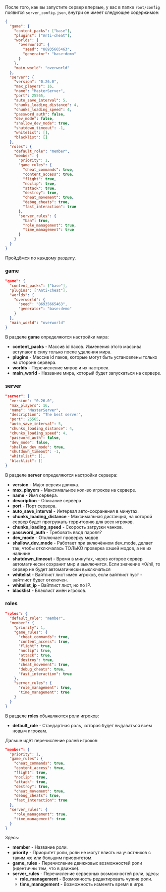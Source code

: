 После того, как вы запустите сервер впервые, у вас в папке `root/config` появится `server_config.json`, внутри он имеет следующее содержимое:

```json
{
  "game": {
    "content_packs": ["base"],
    "plugins": ["Anti-cheat"],
    "worlds": {
      "overworld": {
        "seed": "86935665463",
        "generator": "base:demo"
      }
    },
    "main_world": "overworld"
  },
  "server": {
    "version": "0.26.0",
    "max_players": 16,
    "name": "MasterServer",
    "port": 25565,
    "auto_save_interval": 5,
    "chunks_loading_distance": 4,
    "chunks_loading_speed": 4,
    "password_auth": false,
    "dev_mode": false,
    "shallow_dev_mode": true,
    "shutdown_timeout": -1,
    "whitelist": [],
    "blacklist": []
  },
  "roles": {
    "default_role": "member",
    "member": {
      "priority": 1,
      "game_rules": {
        "cheat_commands": true,
        "content_access": true,
        "flight": true,
        "noclip": true,
        "attack": true,
        "destroy": true,
        "cheat_movement": true,
        "debug_cheats": true,
        "fast_interaction": true
      },
      "server_rules": {
        "ban": true,
        "role_management": true,
        "time_management": true
      }
    }
  }
}
```

Пройдёмся по каждому разделу.

### game

```json
"game": {
  "content_packs": ["base"],
  "plugins": ["Anti-cheat"],
  "worlds": {
    "overworld": {
      "seed": "86935665463",
      "generator": "base:demo"
    }
  },
  "main_world": "overworld"
}
```

В разделе **game** определяются настройки мира:
- **content_packs** - Массив id паков. Изменения этого массива вступают в силу только после удаления мира.
- **plugins** - Массив id паков, которые могут быть установлены только на стороне сервера. 
- **worlds** - Перечисление миров и их настроек.
- **main_world** - Название мира, который будет запускаться на сервере.

### server

```json
"server": {
  "version": "0.26.0",
  "max_players": 16,
  "name": "MasterServer",
  "description": "The best server",
  "port": 25565,
  "auto_save_interval": 5,
  "chunks_loading_distance": 4,
  "chunks_loading_speed": 4,
  "password_auth": false,
  "dev_mode": false,
  "shallow_dev_mode": true,
  "shutdown_timeout": -1,
  "whitelist": [],
  "blacklist": []
}
```

В разделе **server** определяются настройки сервера:
- **version** - Major версия движка.
- **max_players** - Максимальное кол-во игроков на сервере.
- **name** - Имя сервера.
- **description** - Описание сервера
- **port** - Порт сервера.
- **auto_save_interval** - Интервал авто-сохранения в минутах.
- **chunks_loading_distance** - Максимальная дистанция, на которой сервер будет прогружать территорию для всех игроков.
- **chunks_loading_speed** - Скорость загрузки чанков.
- **password_auth** - Требовать ввод пароля?
- **dev_mode** - Отключает проверку модов
- **shallow_dev_mode** - Работает при включённом dev_mode, делает так, чтобы отключалась ТОЛЬКО проверка хэшей модов, а не их наличие
- **shutdown_timeout** - Время в минутах, через которое сервер автоматически сохранит мир и выключится. Если значение <0/nil, то сервер не будет автоматически выключаться
- **whitelist** - Вайтлист лист имён игроков, если вайтлист пуст - вайтлист будет отключен.
- **whitelist_ip** - Вайтлист лист, но по IP.
- **blacklist** - Блэклист имён игроков.

### roles

```json
"roles": {
  "default_role": "member",
  "member": {
    "priority": 1,
    "game_rules": {
      "cheat_commands": true,
      "content_access": true,
      "flight": true,
      "noclip": true,
      "attack": true,
      "destroy": true,
      "cheat_movement": true,
      "debug_cheats": true,
      "fast_interaction": true
    },
    "server_rules": {
      "role_management": true,
      "time_management": true
    }
  }
}
```

В разделе **roles** объявляются роли игроков:
- **default_role** - Стандартная роль, которая будет выдаваться всем новым игрокам.

Дальше идёт перечисление ролей игроков:

```json
"member": {
  "priority": 1,
  "game_rules": {
    "cheat_commands": true,
    "content_access": true,
    "flight": true,
    "noclip": true,
    "attack": true,
    "destroy": true,
    "cheat_movement": true,
    "debug_cheats": true,
    "fast_interaction": true
  },
  "server_rules": {
    "role_management": true,
    "time_management": true
  }
}
```

Здесь:
- **member** - Название роли.
- **priority** - Приоритет роли, роли не могут влиять на участников с таким же или большим приоритетом.
- **game_rules** - Перечисление движковых возможностей роли (идентичны тем, что в движке).
- **server_rules** - Перечисление серверных возможностей роли, здесь:
  - **role_management** - Возможность редактировать чужие роли.
  - **time_management** - Возможность изменять время в игре.
